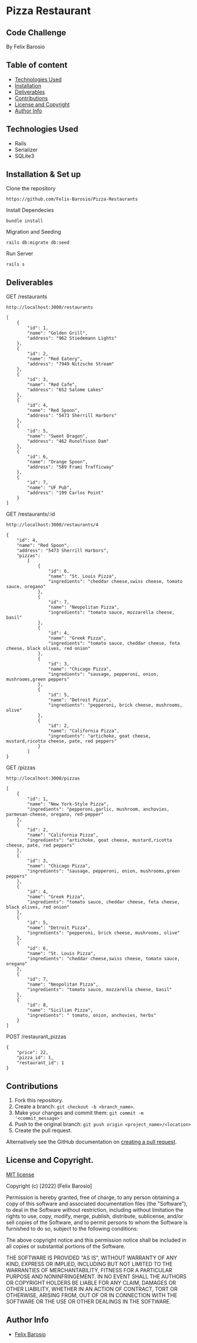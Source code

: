 # Pizza Restaurant

## Code Challenge

By Felix Barosio

## Table of content

- [Technologies Used](#technologies-used)
- [Installation](#installation--set-up)
- [Deliverables](#deliverables)
- [Contributions](#contributions)
- [License and Copyright](#license-and-copyright)
- [Author Info](#author-info)

## Technologies Used

- Rails
- Serializer
- SQLite3

## Installation & Set up

Clone the repository

```
https://github.com/Felix-Barosio/Pizza-Restaurants
```

Install Dependecies

```
bundle install
```

Migration and Seeding

```
rails db:migrate db:seed
```

Run Server

```
rails s
```

## Deliverables

GET /restaurants

```
http://localhost:3000/restaurants
```

```
[
    {
        "id": 1,
        "name": "Golden Grill",
        "address": "962 Stiedemann Lights"
    },
    {
        "id": 2,
        "name": "Red Eatery",
        "address": "7949 Nitzsche Stream"
    },
    {
        "id": 3,
        "name": "Red Cafe",
        "address": "652 Salome Lakes"
    },
    {
        "id": 4,
        "name": "Red Spoon",
        "address": "5473 Sherrill Harbors"
    },
    {
        "id": 5,
        "name": "Sweet Dragon",
        "address": "462 Runolfsson Dam"
    },
    {
        "id": 6,
        "name": "Orange Spoon",
        "address": "589 Frami Trafficway"
    },
    {
        "id": 7,
        "name": "UF Pub",
        "address": "199 Carlos Point"
    }
]
```

GET /restaurants/:id

```
http://localhost:3000/restaurants/4
```

```
{
    "id": 4,
    "name": "Red Spoon",
    "address": "5473 Sherrill Harbors",
    "pizzas":
        [
            {
                "id": 6,
                "name": "St. Louis Pizza",
                "ingredients": "cheddar cheese,swiss cheese, tomato sauce, oregano"
            },
            {
                "id": 7,
                "name": "Neopolitan Pizza",
                "ingredients": "tomato sauce, mozzarella cheese, basil"
            },
            {
                "id": 4,
                "name": "Greek Pizza",
                "ingredients": "tomato sauce, cheddar cheese, feta cheese, black olives, red onion"
            },
            {
                "id": 3,
                "name": "Chicago Pizza",
                "ingredients": "sausage, pepperoni, onion, mushrooms,green peppers"
            },
            {
                "id": 5,
                "name": "Detroit Pizza",
                "ingredients": "pepperoni, brick cheese, mushrooms, olive"
            },
            {
                "id": 2,
                "name": "California Pizza",
                "ingredients": "artichoke, goat cheese, mustard,ricotta cheese, pate, red peppers"
            }
        ]
}
```

GET /pizzas

```
http://localhost:3000/pizzas
```

```
[
    {
        "id": 1,
        "name": "New York-Style Pizza",
        "ingredients": "pepperoni,garlic, mushroom, anchovies, parmesan-cheese, oregano, red-pepper"
    },
    {
        "id": 2,
        "name": "California Pizza",
        "ingredients": "artichoke, goat cheese, mustard,ricotta cheese, pate, red peppers"
    },
    {
        "id": 3,
        "name": "Chicago Pizza",
        "ingredients": "sausage, pepperoni, onion, mushrooms,green peppers"
    },
    {
        "id": 4,
        "name": "Greek Pizza",
        "ingredients": "tomato sauce, cheddar cheese, feta cheese, black olives, red onion"
    },
    {
        "id": 5,
        "name": "Detroit Pizza",
        "ingredients": "pepperoni, brick cheese, mushrooms, olive"
    },
    {
        "id": 6,
        "name": "St. Louis Pizza",
        "ingredients": "cheddar cheese,swiss cheese, tomato sauce, oregano"
    },
    {
        "id": 7,
        "name": "Neopolitan Pizza",
        "ingredients": "tomato sauce, mozzarella cheese, basil"
    },
    {
        "id": 8,
        "name": "Sicilian Pizza",
        "ingredients": " tomato, onion, anchovies, herbs"
    }
]
```

POST /restaurant_pizzas

```
{
    "price": 22,
    "pizza_id": 1,
    "restaurant_id": 1
}
```

## Contributions

1. Fork this repository.
2. Create a branch: `git checkout -b <branch_name>`.
3. Make your changes and commit them: `git commit -m '<commit_message>'`
4. Push to the original branch: `git push origin <project_name>/<location>`
5. Create the pull request.

Alternatively see the GitHub documentation on [creating a pull request](https://help.github.com/en/github/collaborating-with-issues-and-pull-requests/creating-a-pull-request).

## License and Copyright.

[MIT license](https://opensource.org/licenses/MIT)

Copyright (c) [2022] [Felix Barosio]

Permission is hereby granted, free of charge, to any person obtaining a copy of this software and associated documentation files (the "Software"), to deal in the Software without restriction, including without limitation the rights to use, copy, modify, merge, publish, distribute, sublicense, and/or sell copies of the Software, and to permit persons to whom the Software is furnished to do so, subject to the following conditions:

The above copyright notice and this permission notice shall be included in all copies or substantial portions of the Software.

THE SOFTWARE IS PROVIDED "AS IS", WITHOUT WARRANTY OF ANY KIND, EXPRESS OR IMPLIED, INCLUDING BUT NOT LIMITED TO THE WARRANTIES OF MERCHANTABILITY, FITNESS FOR A PARTICULAR PURPOSE AND NONINFRINGEMENT. IN NO EVENT SHALL THE AUTHORS OR COPYRIGHT HOLDERS BE LIABLE FOR ANY CLAIM, DAMAGES OR OTHER LIABILITY, WHETHER IN AN ACTION OF CONTRACT, TORT OR OTHERWISE, ARISING FROM, OUT OF OR IN CONNECTION WITH THE SOFTWARE OR THE USE OR OTHER DEALINGS IN THE SOFTWARE.

## Author Info

- [Felix Barosio](https://github.com/Felix-Barosio)
